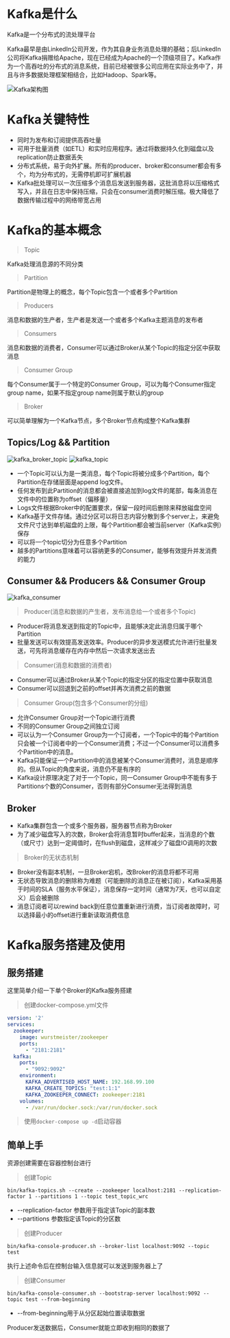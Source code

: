 # Kafka是什么
Kafka是一个分布式的流处理平台

Kafka最早是由LinkedIn公司开发，作为其自身业务消息处理的基础；后LinkedIn公司将Kafka捐赠给Apache，现在已经成为Apache的一个顶级项目了。Kafka作为一个高吞吐的分布式的消息系统，目前已经被很多公司应用在实际业务中了，并且与许多数据处理框架相结合，比如Hadoop、Spark等。

![Kafka架构图](../asset/linux/kafka架构.jpeg)

# Kafka关键特性

- 同时为发布和订阅提供高吞吐量
- 可用于批量消费（如ETL）和实时应用程序。通过将数据持久化到磁盘以及replication防止数据丢失
- 分布式系统，易于向外扩展。所有的producer、broker和consumer都会有多个，均为分布式的，无需停机即可扩展机器
- Kafka批处理可以一次压缩多个消息后发送到服务器，这批消息将以压缩格式写入，并且在日志中保持压缩，只会在consumer消费时解压缩。极大降低了数据传输过程中的网络带宽占用

# Kafka的基本概念
> Topic

Kafka处理消息源的不同分类
> Partition

Partition是物理上的概念，每个Topic包含一个或者多个Partition
> Producers

消息和数据的生产者，生产者是发送一个或者多个Kafka主题消息的发布者
> Consumers

消息和数据的消费者，Consumer可以通过Broker从某个Topic的指定分区中获取消息
> Consumer Group

每个Consumer属于一个特定的Consumer Group，可以为每个Consumer指定group name，如果不指定group name则属于默认的group

> Broker

可以简单理解为一个Kafka节点，多个Broker节点构成整个Kafka集群

## Topics/Log && Partition
![kafka_broker_topic](../asset/linux/kafka-brokers.jpeg)
![kafka_topic](../asset/linux/kafka_topic.jpeg)
- 一个Topic可以认为是一类消息，每个Topic将被分成多个Partition，每个Partition在存储层面是append log文件。
- 任何发布到此Partition的消息都会被直接追加到log文件的尾部，每条消息在文件中的位置称为offset（偏移量）
- Logs文件根据Broker中的配置要求，保留一段时间后删除来释放磁盘空间
- Kafka基于文件存储。通过分区可以将日志内容分散到多个server上，来避免文件尺寸达到单机磁盘的上限，每个Partition都会被当前server（Kafka实例）保存
- 可以将一个topic切分为任意多个Partition
- 越多的Partitions意味着可以容纳更多的Consumer，能够有效提升并发消费的能力

## Consumer && Producers && Consumer Group
![kafka_consumer](../asset/linux/kafka_consumer.jpeg)
> Producer(消息和数据的产生者，发布消息给一个或者多个Topic)

- Producer将消息发送到指定的Topic中，且能够决定此消息归属于哪个Partition
- 批量发送可以有效提高发送效率。Producer的异步发送模式允许进行批量发送，可先将消息缓存在内存中然后一次请求发送出去

> Consumer(消息和数据的消费者)

- Consumer可以通过Broker从某个Topic的指定分区的指定位置中获取消息
- Consumer可以回退到之前的offset并再次消费之前的数据

> Consumer Group(包含多个Consumer的分组)

- 允许Consumer Group对一个Topic进行消费
- 不同的Consumer Group之间独立订阅
- 可以认为一个Consumer Group为一个订阅者，一个Topic中的每个Partition只会被一个订阅者中的一个Consumer消费；不过一个Consumer可以消费多个Partition中的消息。
- Kafka只能保证一个Partition中的消息被某个Consumer消费时，消息是顺序的。但从Topic的角度来说，消息仍不是有序的
- Kafka设计原理决定了对于一个Topic，同一Consumer Group中不能有多于Partitions个数的Consumer，否则有部分Consumer无法得到消息

## Broker

- Kafka集群包含一个或多个服务器，服务器节点称为Broker
- 为了减少磁盘写入的次数，Broker会将消息暂时buffer起来，当消息的个数（或尺寸）达到一定阈值时，在flush到磁盘，这样减少了磁盘IO调用的次数

> Broker的无状态机制
- Broker没有副本机制，一旦Broker宕机，改Broker的消息将都不可用
- 无状态导致消息的删除称为难题（可能删除的消息正在被订阅），Kafka采用基于时间的SLA（服务水平保证），消息保存一定时间（通常为7天，也可以自定义）后会被删除
- 消息订阅者可以rewind back到任意位置重新进行消费，当订阅者故障时，可以选择最小的offset进行重新读取消费信息

# Kafka服务搭建及使用
## 服务搭建
这里简单介绍一下单个Broker的Kafka服务搭建

> 创建docker-compose.yml文件

```yaml
version: '2'
services:
  zookeeper:
    image: wurstmeister/zookeeper
    ports:
      - "2181:2181"
  kafka:
    ports:
      - "9092:9092"
    environment:
      KAFKA_ADVERTISED_HOST_NAME: 192.168.99.100
      KAFKA_CREATE_TOPICS: "test:1:1"
      KAFKA_ZOOKEEPER_CONNECT: zookeeper:2181
    volumes:
      - /var/run/docker.sock:/var/run/docker.sock
```
> 使用`docker-compose up -d`启动容器

## 简单上手
资源创建需要在容器控制台进行
> 创建Topic

`bin/kafka-topics.sh --create --zookeeper localhost:2181 --replication-factor 1 --partitions 1 --topic test_topic_wrc`

- --replication-factor 参数用于指定该Topic的副本数
- --partitions 参数指定该Topic的分区数
> 创建Producer

`bin/kafka-console-producer.sh --broker-list localhost:9092 --topic test`

执行上述命令后在控制台输入信息就可以发送到服务器上了
> 创建Consumer

`bin/kafka-console-consumer.sh --bootstrap-server localhost:9092 --topic test --from-beginning`
- --from-beginning用于从分区起始位置读取数据

Producer发送数据后，Consumer就能立即收到相同的数据了
